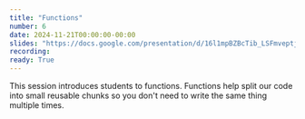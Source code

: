 ```yaml
---
title: "Functions"
number: 6
date: 2024-11-21T00:00:00-00:00
slides: "https://docs.google.com/presentation/d/16l1mpBZBcTib_LSFmveptj3jNI1sEyC8YxqyNcqUyts/edit?usp=sharing"
recording:
ready: True
---
```


This session introduces students to functions. Functions help split our code into small reusable chunks so you don't need to write the same thing multiple times.